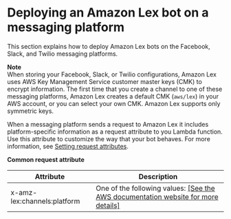 # Deploying an Amazon Lex bot on a messaging platform<a name="deploying-messaging-platform"></a>

This section explains how to deploy Amazon Lex bots on the Facebook, Slack, and Twilio messaging platforms\.

**Note**  
When storing your Facebook, Slack, or Twilio configurations, Amazon Lex uses AWS Key Management Service customer master keys \(CMK\) to encrypt information\. The first time that you create a channel to one of these messaging platforms, Amazon Lex creates a default CMK \(`aws/lex`\) in your AWS account, or you can select your own CMK\. Amazon Lex supports only symmetric keys\.

When a messaging platform sends a request to Amazon Lex it includes platform\-specific information as a request attribute to you Lambda function\. Use this attribute to customize the way that your bot behaves\. For more information, see [Setting request attributes](context-mgmt-request-attribs.md)\.


**Common request attribute**  

| Attribute | Description | 
| --- | --- | 
| x\-amz\-lex:channels:platform | One of the following values: [\[See the AWS documentation website for more details\]](http://docs.aws.amazon.com/lexv2/latest/dg/deploying-messaging-platform.html) | 